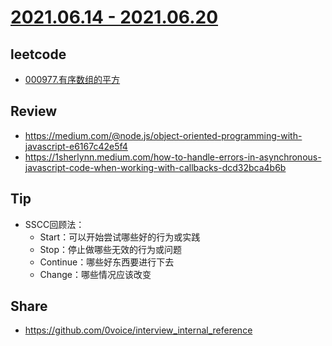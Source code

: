 # [2021.06.14 - 2021.06.20](https://github.com/vjudge/ARTS/blob/master/2020/第0114周.md)

## leetcode
* [000977.有序数组的平方](https://github.com/vjudge/leetcode/tree/master/000801-001000/000977.有序数组的平方)

## Review
* https://medium.com/@node.js/object-oriented-programming-with-javascript-e6167c42e5f4
* https://1sherlynn.medium.com/how-to-handle-errors-in-asynchronous-javascript-code-when-working-with-callbacks-dcd32bca4b6b

## Tip
* SSCC回顾法：
    * Start：可以开始尝试哪些好的行为或实践
    * Stop：停止做哪些无效的行为或问题
    * Continue：哪些好东西要进行下去
    * Change：哪些情况应该改变

## Share
* https://github.com/0voice/interview_internal_reference
